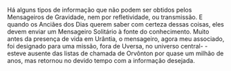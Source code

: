 ﻿Há alguns tipos de informação que não podem ser obtidos pelos Mensageiros de Gravidade, nem por refletividade, ou transmissão. E quando os Anciães dos Dias querem saber com certeza dessas coisas, eles devem enviar um Mensageiro Solitário à fonte do conhecimento. Muito antes da presença de vida em Urântia, o mensageiro, agora meu associado, foi designado para uma missão, fora de Uversa, no universo central- -esteve ausente das listas de chamada de Orvônton por quase um milhão de anos, mas retornou no devido tempo com a informação desejada.